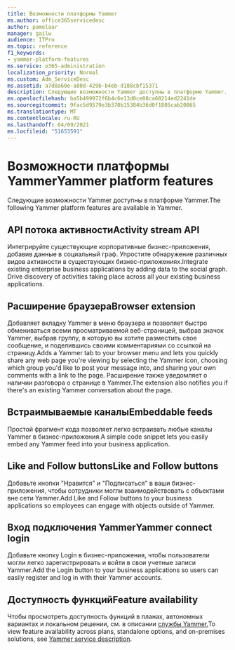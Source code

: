 ```yaml
---
title: Возможности платформы Yammer
ms.author: office365servicedesc
author: pamelaar
manager: gailw
audience: ITPro
ms.topic: reference
f1_keywords:
- yammer-platform-features
ms.service: o365-administration
localization_priority: Normal
ms.custom: Adm_ServiceDesc
ms.assetid: a7d8a60e-a80d-429b-b4eb-d188cbf15371
description: Следующие возможности Yammer доступны в платформе Yammer.
ms.openlocfilehash: ba5b499972f6b4c6e13d0ce08ca60214ed2241de
ms.sourcegitcommit: 9fac5d9579e3b370b15384b36d0f1805cab20065
ms.translationtype: MT
ms.contentlocale: ru-RU
ms.lasthandoff: 04/09/2021
ms.locfileid: "51653591"
---
```

# <a name="yammer-platform-features"></a><span data-ttu-id="f1436-103">Возможности платформы Yammer</span><span class="sxs-lookup"><span data-stu-id="f1436-103">Yammer platform features</span></span>

<span data-ttu-id="f1436-104">Следующие возможности Yammer доступны в платформе Yammer.</span><span class="sxs-lookup"><span data-stu-id="f1436-104">The following Yammer platform features are available in Yammer.</span></span>
 
## <a name="activity-stream-api"></a><span data-ttu-id="f1436-105">API потока активности</span><span class="sxs-lookup"><span data-stu-id="f1436-105">Activity stream API</span></span>

<span data-ttu-id="f1436-p101">Интегрируйте существующие корпоративные бизнес-приложения, добавив данные в социальный граф. Упростите обнаружение различных видов активности в существующих бизнес-приложениях.</span><span class="sxs-lookup"><span data-stu-id="f1436-p101">Integrate existing enterprise business applications by adding data to the social graph. Drive discovery of activities taking place across all your existing business applications.</span></span>
  
## <a name="browser-extension"></a><span data-ttu-id="f1436-108">Расширение браузера</span><span class="sxs-lookup"><span data-stu-id="f1436-108">Browser extension</span></span>

<span data-ttu-id="f1436-109">Добавляет вкладку Yammer в меню браузера и позволяет быстро обмениваться всеми просматриваемой веб-страницей, выбрав значок Yammer, выбрав группу, в которую вы хотите разместить свое сообщение, и поделившись своими комментариями со ссылкой на страницу.</span><span class="sxs-lookup"><span data-stu-id="f1436-109">Adds a Yammer tab to your browser menu and lets you quickly share any web page you're viewing by selecting the Yammer icon, choosing which group you'd like to post your message into, and sharing your own comments with a link to the page.</span></span> <span data-ttu-id="f1436-110">Расширение также уведомляет о наличии разговора о странице в Yammer.</span><span class="sxs-lookup"><span data-stu-id="f1436-110">The extension also notifies you if there's an existing Yammer conversation about the page.</span></span> 

## <a name="embeddable-feeds"></a><span data-ttu-id="f1436-111">Встраимываемые каналы</span><span class="sxs-lookup"><span data-stu-id="f1436-111">Embeddable feeds</span></span>

<span data-ttu-id="f1436-112">Простой фрагмент кода позволяет легко встраивать любые каналы Yammer в бизнес-приложения.</span><span class="sxs-lookup"><span data-stu-id="f1436-112">A simple code snippet lets you easily embed any Yammer feed into your business application.</span></span>
  
## <a name="like-and-follow-buttons"></a><span data-ttu-id="f1436-113">Like and Follow buttons</span><span class="sxs-lookup"><span data-stu-id="f1436-113">Like and Follow buttons</span></span>

<span data-ttu-id="f1436-114">Добавьте кнопки "Нравится" и "Подписаться" в ваши бизнес-приложения, чтобы сотрудники могли взаимодействовать с объектами вне сети Yammer.</span><span class="sxs-lookup"><span data-stu-id="f1436-114">Add Like and Follow buttons to your business applications so employees can engage with objects outside of Yammer.</span></span>
  
## <a name="yammer-connect-login"></a><span data-ttu-id="f1436-115">Вход подключения Yammer</span><span class="sxs-lookup"><span data-stu-id="f1436-115">Yammer connect login</span></span>

<span data-ttu-id="f1436-116">Добавьте кнопку Login в бизнес-приложения, чтобы пользователи могли легко зарегистрировать и войти в свои учетные записи Yammer.</span><span class="sxs-lookup"><span data-stu-id="f1436-116">Add the Login button to your business applications so users can easily register and log in with their Yammer accounts.</span></span>

## <a name="feature-availability"></a><span data-ttu-id="f1436-117">Доступность функций</span><span class="sxs-lookup"><span data-stu-id="f1436-117">Feature availability</span></span>

<span data-ttu-id="f1436-118">Чтобы просмотреть доступность функций в планах, автономных вариантах и локальном решении, см. в описании [службы Yammer.](yammer-service-description.md)</span><span class="sxs-lookup"><span data-stu-id="f1436-118">To view feature availability across plans, standalone options, and on-premises solutions, see [Yammer service description](yammer-service-description.md).</span></span>
  


